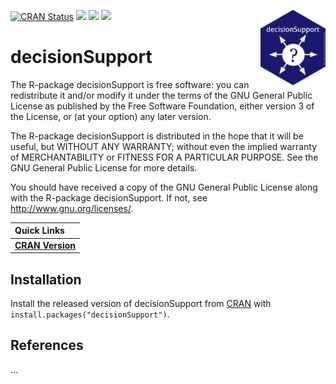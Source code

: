 
<!-- README.md is generated from README.Rmd. Please edit that file -->

[<img src="https://raw.githubusercontent.com/eikeluedeling/decisionSupport/master/vignettes/decisionSupport.png" align="right" height="120"/>](https://cran.r-project.org/web/packages/decisionSupport/index.html)

<!-- badges: start -->

[![CRAN
Status](http://www.r-pkg.org/badges/version/decisionSupport?color=yellow)](https://cran.r-project.org/package=decisionSupport)
[![](http://cranlogs.r-pkg.org/badges/grand-total/decisionSupport?color=orange)](https://cran.r-project.org/package=decisionSupport)
[![](http://cranlogs.r-pkg.org/badges/decisionSupport?color=blue)](https://cran.r-project.org/package=decisionSupport)
[![](http://cranlogs.r-pkg.org/badges/last-week/decisionSupport?color=green)](https://cran.r-project.org/package=decisionSupport)
<!-- badges: end -->

# decisionSupport

The R-package decisionSupport is free software: you can redistribute it
and/or modify it under the terms of the GNU General Public License as
published by the Free Software Foundation, either version 3 of the
License, or (at your option) any later version.

The R-package decisionSupport is distributed in the hope that it will be
useful, but WITHOUT ANY WARRANTY; without even the implied warranty of
MERCHANTABILITY or FITNESS FOR A PARTICULAR PURPOSE. See the GNU General
Public License for more details.

You should have received a copy of the GNU General Public License along
with the R-package decisionSupport. If not, see
<a href="http://www.gnu.org/licenses/" class="uri">http://www.gnu.org/licenses/</a>.

<!-- Links: start -->

| Quick Links                                                            |
|:-----------------------------------------------------------------------|
| [**CRAN Version**](https://cran.r-project.org/package=decisionSupport) |

<!-- Links: end -->

## Installation

Install the released version of decisionSupport from
[CRAN](https://CRAN.R-project.org) with
`install.packages("decisionSupport")`.

## References

…
